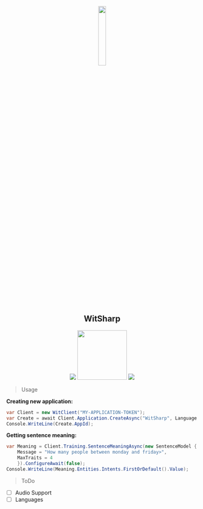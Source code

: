 <!--- Artificial Intelligence by Andrew Forrester from the Noun Project --->
<p align="center">
    <img src="https://media.discordapp.net/attachments/253326058630283264/458260513965604875/Untitled-2.png" width="20%" />
    <h2 align="center">WitSharp</h2>
    <p align="center">
        <a href="https://ci.appveyor.com/project/Yucked/witsharp"><img src="https://ci.appveyor.com/api/projects/status/kbly9aehvuyp9idf/branch/master"/></a>
  <a href="https://www.buymeacoffee.com/Yucked" target="_blank"><img src="https://www.buymeacoffee.com/assets/img/custom_images/black_img.png" width="130px"></a>
    <a href="https://www.nuget.org/packages/WitSharp/"><img src="https://img.shields.io/nuget/v/WitSharp.svg?longCache=true&style=flat-square" ></a>
    </p>        

> Usage

**Creating new application:**
```cs
var Client = new WitClient("MY-APPLICATION-TOKEN");
var Create = await Client.Application.CreateAsync("WitSharp", Language.EN, true).ConfigureAwait(false);
Console.WriteLine(Create.AppId);
```

**Getting sentence meaning:**
```cs
var Meaning = Client.Training.SentenceMeaningAsync(new SentenceModel {
    Message = "How many people between monday and friday>",
    MaxTraits = 4
    }).ConfigureAwait(false);
Console.WriteLine(Meaning.Entities.Intents.FirstOrDefault().Value);
```

> ToDo

- [ ] Audio Support
- [ ] Languages
